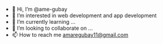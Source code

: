 - 👋 Hi, I’m @ame-gubay
- 👀 I’m interested in web development and app development
- 🌱 I’m currently learning ...
- 💞️ I’m looking to collaborate on ...
- 📫 How to reach me amaregubay11@gmail.com

<!---
ame-gubay/ame-gubay is a ✨ special ✨ repository because its `README.md` (this file) appears on your GitHub profile.
You can click the Preview link to take a look at your changes.
--->
